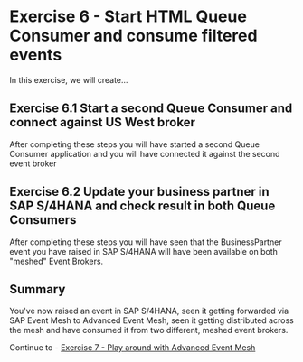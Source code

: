 # Exercise 6 - Start HTML Queue Consumer and consume filtered events

In this exercise, we will create...

## Exercise 6.1 Start a second Queue Consumer and connect against US West broker

After completing these steps you will have started a second Queue Consumer application and you will have connected it against the second event broker

## Exercise 6.2 Update your business partner in SAP S/4HANA and check result in both Queue Consumers

After completing these steps you will have seen that the BusinessPartner event you have raised in SAP S/4HANA will have been available on both "meshed" Event Brokers.

## Summary

You've now raised an event in SAP S/4HANA, seen it getting forwarded via SAP Event Mesh to Advanced Event Mesh, seen it getting distributed across the mesh and have consumed it from two different, meshed event brokers.

Continue to - [Exercise 7 - Play around with Advanced Event Mesh](../ex7/README.md)


